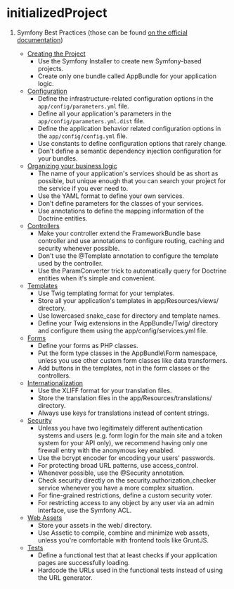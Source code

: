 initializedProject
==================

1. Symfony Best Practices (those can be found [on the official documentation](http://symfony.com/doc/current/best_practices/index.html))

    + [Creating the Project](http://symfony.com/doc/current/best_practices/creating-the-project.html)
        + Use the Symfony Installer to create new Symfony-based projects.
        + Create only one bundle called AppBundle for your application logic.
    + [Configuration](http://symfony.com/doc/current/best_practices/configuration.html)
        + Define the infrastructure-related configuration options in the `app/config/parameters.yml` file.
        + Define all your application's parameters in the `app/config/parameters.yml.dist` file.
        + Define the application behavior related configuration options in the `app/config/config.yml` file.
        + Use constants to define configuration options that rarely change.
        + Don't define a semantic dependency injection configuration for your bundles.
    + [Organizing your business logic](http://symfony.com/doc/current/best_practices/business-logic.html)
        + The name of your application's services should be as short as possible, but unique enough that you can search your project for the service if you ever need to.
        + Use the YAML format to define your own services.
        + Don't define parameters for the classes of your services.
        + Use annotations to define the mapping information of the Doctrine entities.
    + [Controllers](http://symfony.com/doc/current/best_practices/controllers.html)
        + Make your controller extend the FrameworkBundle base controller and use annotations to configure routing, caching and security whenever possible.
        + Don't use the @Template annotation to configure the template used by the controller.
        + Use the ParamConverter trick to automatically query for Doctrine entities when it's simple and convenient.
    + [Templates](http://symfony.com/doc/current/best_practices/templates.html)
        + Use Twig templating format for your templates.
        + Store all your application's templates in app/Resources/views/ directory.
        + Use lowercased snake_case for directory and template names.
        + Define your Twig extensions in the AppBundle/Twig/ directory and configure them using the app/config/services.yml file.
    + [Forms](http://symfony.com/doc/current/best_practices/forms.html)
        + Define your forms as PHP classes.
        + Put the form type classes in the AppBundle\Form namespace, unless you use other custom form classes like data transformers.
        + Add buttons in the templates, not in the form classes or the controllers.
    + [Internationalization](http://symfony.com/doc/current/best_practices/i18n.html)
        + Use the XLIFF format for your translation files.
        + Store the translation files in the app/Resources/translations/ directory.
        + Always use keys for translations instead of content strings.
    + [Security](http://symfony.com/doc/current/best_practices/security.html)
        + Unless you have two legitimately different authentication systems and users (e.g. form login for the main site and a token system for your API only), we recommend having only one firewall entry with the anonymous key enabled.
        + Use the bcrypt encoder for encoding your users' passwords.
        + For protecting broad URL patterns, use access_control.
        + Whenever possible, use the @Security annotation.
        + Check security directly on the security.authorization_checker service whenever you have a more complex situation.
        + For fine-grained restrictions, define a custom security voter.
        + For restricting access to any object by any user via an admin interface, use the Symfony ACL.
    + [Web Assets](http://symfony.com/doc/current/best_practices/web-assets.html)
        + Store your assets in the web/ directory.
        + Use Assetic to compile, combine and minimize web assets, unless you're comfortable with frontend tools like GruntJS.
    + [Tests](http://symfony.com/doc/current/best_practices/tests.html)
        + Define a functional test that at least checks if your application pages are successfully loading.
        + Hardcode the URLs used in the functional tests instead of using the URL generator.